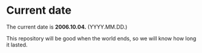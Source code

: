 # Current date

The current date is **2006.10.04.** (YYYY.MM.DD.)

This repository will be good when the world ends, so we will know how long it lasted.